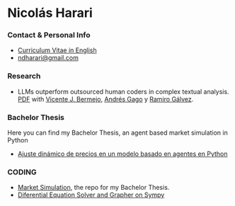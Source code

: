 # Nicolás Harari

### Contact & Personal Info

- [Curriculum Vitae in English](https://ndharari.github.io/ndharari/cv/CV%20Nicolas%20Harari%20English.pdf)
- [ndharari@gmail.com](mailto:ndharari@gmail.com)

### Research
- LLMs outperform outsourced human coders in complex textual analysis. [PDF](https://www.dropbox.com/scl/fi/ueqmrtkyed2pb0xm3sri8/LLMS_vs_HumanCoders.pdf?rlkey=jq044x7flcszmrl4adb8mhr4p&e=1&st=c4rjx8xk&dl=0) with [Vicente J. Bermejo](https://sites.google.com/site/vicentejbermejo/), [Andrés Gago](https://sites.google.com/view/a-gago) y [Ramiro Gálvez](https://sites.google.com/view/ramirohgalvez).

### Bachelor Thesis

Here you can find my Bachelor Thesis, an agent based market simulation in Python

 - [Ajuste dinámico de precios en un modelo basado en agentes en Python](https://ndharari.github.io/MarketSimulation/)

### CODING

- [Market Simulation](https://github.com/ndharari/MarketSimulation), the repo for my Bachelor Thesis.
- [Diferential Equation Solver and Grapher on Sympy](https://github.com/ndharari/diffeq)

